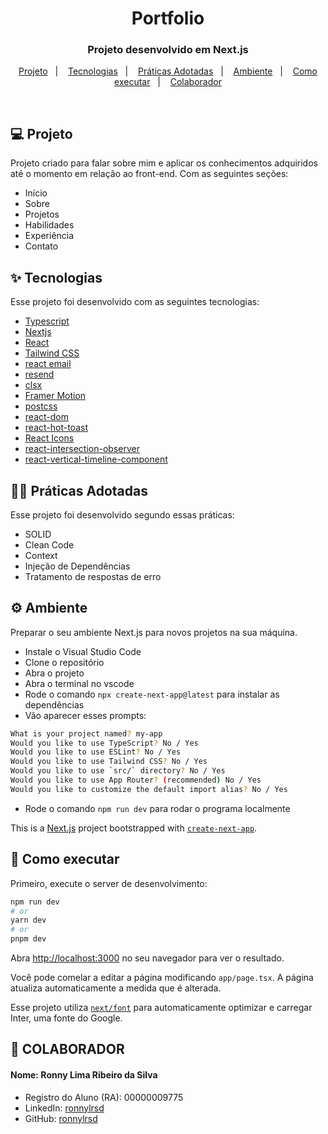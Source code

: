 <h1 align="center">Portfolio</h1>

<h3 align="center">Projeto desenvolvido em Next.js</h3>
<p align="center">
  <a href="#-projeto">Projeto</a>&nbsp;&nbsp;&nbsp;|&nbsp;&nbsp;&nbsp;
  <a href="#-tecnologias">Tecnologias</a>&nbsp;&nbsp;&nbsp;|&nbsp;&nbsp;&nbsp;
  <a href="#-praticas-adotadas">Práticas Adotadas</a>&nbsp;&nbsp;&nbsp;|&nbsp;&nbsp;&nbsp;
  <a href="#-ambiente">Ambiente</a>&nbsp;&nbsp;&nbsp;|&nbsp;&nbsp;&nbsp;
  <a href="#-como-executar">Como executar</a>&nbsp;&nbsp;&nbsp;|&nbsp;&nbsp;&nbsp;
  <a href="#-colaboradores">Colaborador</a>
</p>

<br>

## 💻 Projeto

Projeto criado para falar sobre mim e aplicar os conhecimentos adquiridos até o momento em relação ao front-end. Com as seguintes seções:
- Início
- Sobre
- Projetos
- Habilidades
- Experiência
- Contato

## ✨ Tecnologias

Esse projeto foi desenvolvido com as seguintes tecnologias:

- [Typescript](https://www.typescriptlang.org/)
- [Nextjs](https://nextjs.org/)
- [React](https://react.dev/)
- [Tailwind CSS](https://tailwindcss.com/)
- [react email](https://react.email/)
- [resend](https://resend.com/)
- [clsx](https://www.npmjs.com/package/clsx)
- [Framer Motion](https://www.framer.com/motion/)
- [postcss](https://postcss.org/)
- [react-dom](https://www.npmjs.com/package/react-dom)
- [react-hot-toast](https://react-hot-toast.com/)
- [React Icons](https://react-icons.github.io/react-icons/)
- [react-intersection-observer](https://www.npmjs.com/package/react-intersection-observer)
- [react-vertical-timeline-component](https://www.npmjs.com/package/react-vertical-timeline-component)

## 👨‍🏫 Práticas Adotadas

Esse projeto foi desenvolvido segundo essas práticas:

- SOLID
- Clean Code
- Context
- Injeção de Dependências
- Tratamento de respostas de erro


## ⚙️ Ambiente
Preparar o seu ambiente Next.js para novos projetos na sua máquina.

- Instale o Visual Studio Code
- Clone o repositório
- Abra o projeto
- Abra o terminal no vscode
- Rode o comando `npx create-next-app@latest` para instalar as dependências
- Vão aparecer esses prompts:
```bash
What is your project named? my-app
Would you like to use TypeScript? No / Yes
Would you like to use ESLint? No / Yes
Would you like to use Tailwind CSS? No / Yes
Would you like to use `src/` directory? No / Yes
Would you like to use App Router? (recommended) No / Yes
Would you like to customize the default import alias? No / Yes
```
- Rode o comando `npm run dev` para rodar o programa localmente

This is a [Next.js](https://nextjs.org/) project bootstrapped with [`create-next-app`](https://github.com/vercel/next.js/tree/canary/packages/create-next-app).

## 🚀 Como executar

Primeiro, execute o server de desenvolvimento:

```bash
npm run dev
# or
yarn dev
# or
pnpm dev
```

Abra [http://localhost:3000](http://localhost:3000) no seu navegador para ver o resultado.

Você pode comelar a editar a página modificando `app/page.tsx`. A página atualiza automaticamente a medida que é alterada.

Esse projeto utiliza [`next/font`](https://nextjs.org/docs/basic-features/font-optimization) para automaticamente optimizar e carregar Inter, uma fonte do Google.

## 👷 COLABORADOR

#### Nome: Ronny Lima Ribeiro da Silva
- Registro do Aluno (RA): 00000009775
- LinkedIn: [ronnylrsd](https://www.linkedin.com/in/ronnylrsd/)
- GitHub: [ronnylrsd](https://github.com/ronnylrsd)
